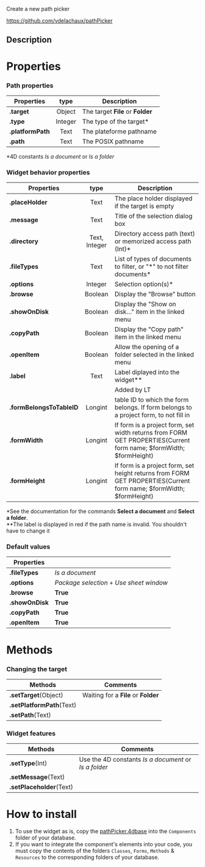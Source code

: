 <!-- Type your summary here -->
Create a new path picker

https://github.com/vdelachaux/pathPicker
## Description


# Properties

### Path properties

|Properties|type|Description
|----------|:--------:|--------|
|**.target**|Object|The target **File** or **Folder**|
|**.type**|Integer|The type of the target\*|
|**.platformPath**|Text|The plateforme pathname|
|**.path**|Text|The POSIX pathname|

\*4D constants _Is a document_ or _Is a folder_

### Widget behavior properties

|Properties|type|Description
|----------|:--------:|--------|
|**.placeHolder**|Text|The place holder displayed if the target is empty|
|**.message**|Text|Title of the selection dialog box|
|**.directory**|Text, Integer|Directory access path (text) or memorized access path (Int)\*|
|**.fileTypes**|Text|List of types of documents to filter, or "*" to not filter documents\*|
|**.options**|Integer|Selection option(s)\*|
|**.browse**|Boolean|Display the "Browse" button|
|**.showOnDisk**|Boolean|Display the "Show on disk…" item in the linked menu|
|**.copyPath**|Boolean|Display the "Copy path" item in the linked menu|
|**.openItem**|Boolean|Allow the opening of a folder selected in the linked menu|
|**.label**|Text|Label diplayed into the widget\*\*|
| ||Added by LT|
|**.formBelongsToTableID**|Longint|table ID to which the form belongs. If form belongs to a project form, to not fill in|
|**.formWidth**|Longint|If form is a project form, set width returns from FORM GET PROPERTIES(Current form name; $formWidth; $formHeight)|
|**.formHeight**|Longint|If form is a project form, set height returns from FORM GET PROPERTIES(Current form name; $formWidth; $formHeight)|

\*See the documentation for the commands **Select a document** and **Select a folder**.    
\*\*The label is displayed in red if the path name is invalid. You shouldn't have to change it

### Default values

|Properties| |
|----------|--------|
|**.fileTypes**|_Is a document_|
|**.options**|_Package selection_ + _Use sheet window_|
|**.browse**|**True**|
|**.showOnDisk**|**True**|
|**.copyPath**|**True**|
|**.openItem**|**True**|

# Methods

### Changing the target

|Methods|Comments|
|-------|--------|
|**.setTarget**(Object)|Waiting for a **File** or **Folder**|
|**.setPlatformPath**(Text)||
|**.setPath**(Text)||

### Widget features

|Methods|Comments|
|-------|--------|
|**.setType**(Int)|Use the 4D constants _Is a document_ or _Is a folder_|
|**.setMessage**(Text)||
|**.setPlaceholder**(Text)||

# How to install

1. To use the widget as is, copy the <a href="https://github.com/vdelachaux/pathPicker/tree/master/Build/Components">pathPicker.4dbase</a> into the `Components` folder of your database.
2. If you want to integrate the component's elements into your code, you must copy the contents of the folders `Classes`, `Forms`, `Methods` & `Resources` to the corresponding folders of your database.